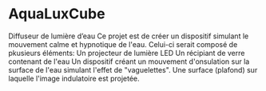 # AquaLuxCube
Diffuseur de lumière d’eau
Ce projet est de créer un dispositif simulant le mouvement calme et hypnotique de l'eau.
Celui-ci serait composé de pkusieurs éléments:
    Un projecteur de lumière LED
    Un récipiant de verre contenant de l'eau
    Un dispositif créant un mouvement d'onsulation sur la surface de l'eau simulant l'effet de "vaguelettes".
    Une surface (plafond) sur laquelle l'image indulatoire est projetée.
